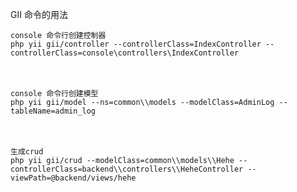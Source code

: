 GII 命令的用法

    console 命令行创建控制器
    php yii gii/controller --controllerClass=IndexController --controllerClass=console\controllers\IndexController
　　

    console 命令行创建模型
    php yii gii/model --ns=common\\models --modelClass=AdminLog --tableName=admin_log
　　


    生成crud
    php yii gii/crud --modelClass=common\\models\\Hehe --controllerClass=backend\\controllers\\HeheController --viewPath=@backend/views/hehe
